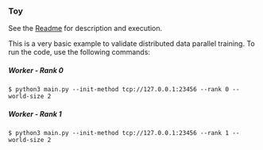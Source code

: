### Toy

See the [Readme](toy/README.md) for description and execution.

This is a very basic example to validate distributed data parallel training. To run the code, use the following commands:

##### Worker - Rank 0
```
$ python3 main.py --init-method tcp://127.0.0.1:23456 --rank 0 --world-size 2
```

##### Worker - Rank 1
```
$ python3 main.py --init-method tcp://127.0.0.1:23456 --rank 1 --world-size 2
```
